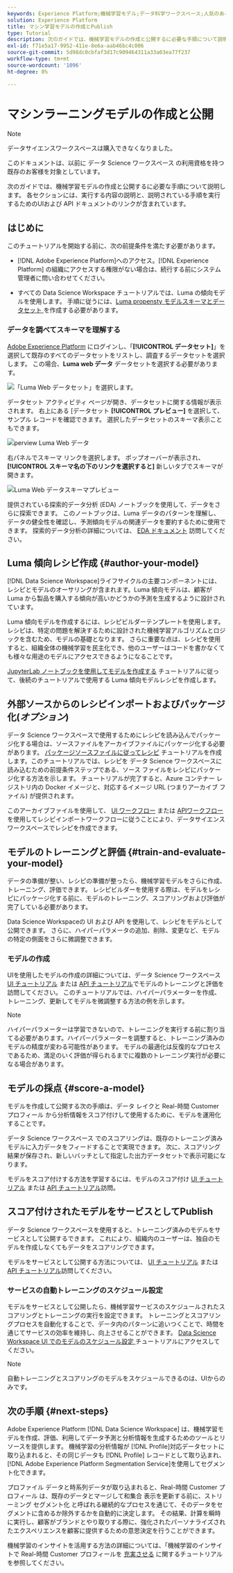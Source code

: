 ```yaml
---
keywords: Experience Platform;機械学習モデル;データ科学ワークスペース;人気のあるトピック;モデルの作成と公開する
solution: Experience Platform
title: マシン学習モデルの作成とPublish
type: Tutorial
description: 次のガイドでは、機械学習モデルの作成と公開するに必要な手順について説明します。
exl-id: f71e5a17-9952-411e-8e6a-aab46bc4c006
source-git-commit: 5d98dc0cbfaf3d17c909464311a33a03ea77f237
workflow-type: tm+mt
source-wordcount: '1096'
ht-degree: 8%

---
```



# マシンラーニングモデルの作成と公開

>[!NOTE]
>
>データサイエンスワークスペースは購入できなくなりました。
>
>このドキュメントは、以前に データ Science ワークスペース の利用資格を持つ既存のお客様を対象としています。

次のガイドでは、機械学習モデルの作成と公開するに必要な手順について説明します。 各セクションには、実行する内容の説明と、説明されている手順を実行するためのUIおよび API ドキュメントのリンクが含まれています。

## はじめに

このチュートリアルを開始する前に、次の前提条件を満たす必要があります。

- [!DNL Adobe Experience Platform]へのアクセス。[!DNL Experience Platform] の組織にアクセスする権限がない場合は、続行する前にシステム管理者に問い合わせてください。

- すべての Data Science Workspace チュートリアルでは、Luma の傾向モデルを使用します。 手順に従うには、[Luma propensty モデルスキーマとデータセット ](./create-luma-data.md) を作成する必要があります。

### データを調べてスキーマを理解する

[Adobe Experience Platform](https://platform.adobe.com/) にログインし、「**[!UICONTROL データセット]**」を選択して既存のすべてのデータセットをリストし、調査するデータセットを選択します。 この場合、**Luma web データ** データセットを選択する必要があります。

![「Luma Web データセット」を選択します。](../images/models-recipes/model-walkthrough/luma-dataset.png)

データセット アクティビティ ページが開き、データセットに関する情報が表示されます。 右上にある &lbrack;データセット **[!UICONTROL プレビュー]** を選択して、サンプル レコードを確認できます。 選択したデータセットのスキーマ表示こともできます。

![perview Luma Web データ](../images/models-recipes/model-walkthrough/preview-dataset.png)

右パネルでスキーマ リンクを選択します。 ポップオーバーが表示され、 **[!UICONTROL スキーマ名の下のリンクを選択すると]** 新しいタブでスキーマが開きます。

![Luma Web データスキーマプレビュー](../images/models-recipes/model-walkthrough/preview-schema.png)

提供されている探索的データ分析 (EDA) ノートブックを使用して、データをさらに探索できます。 このノートブックは、Luma データのパターンを理解し、データの健全性を確認し、予測傾向モデルの関連データを要約するために使用できます。 探索的データ分析の詳細については、 [EDA ドキュメント](../jupyterlab/eda-notebook.md) 訪問してください。

## Luma 傾向レシピ作成 {#author-your-model}

[!DNL Data Science Workspace]ライフサイクルの主要コンポーネントには、レシピとモデルのオーサリングが含まれます。Luma 傾向モデルは、顧客が Luma から製品を購入する傾向が高いかどうかの予測を生成するように設計されています。

Luma 傾向モデルを作成するには、レシピビルダーテンプレートを使用します。 レシピは、特定の問題を解決するために設計された機械学習アルゴリズムとロジックを含むため、モデルの基礎となります。 さらに重要な点は、レシピを使用すると、組織全体の機械学習を民主化でき、他のユーザーはコードを書かなくても様々な用途のモデルにアクセスできるようになることです。

[JupyterLab ノートブックを使用してモデルを作成する](../jupyterlab/create-a-model.md) チュートリアルに従って、後続のチュートリアルで使用する Luma 傾向モデルレシピを作成します。

## 外部ソースからのレシピインポートおよびパッケージ化(*オプション*)

データ Science ワークスペースで使用するためにレシピを読み込んでパッケージ化する場合は、ソースファイルをアーカイブファイルにパッケージ化する必要があります。 [パッケージソースファイルに従ってレシピ](./package-source-files-recipe.md) チュートリアルを作成します。このチュートリアルでは、レシピを データ Science ワークスペースに読み込むための前提条件ステップである、ソース ファイルをレシピにパッケージ化する方法を示します。 チュートリアルが完了すると、Azure コンテナー レジストリ内の Docker イメージと、対応するイメージ URL (つまりアーカイブ ファイル) が提供されます。

このアーカイブファイルを使用して、 [UI ワークフロー](./import-packaged-recipe-ui.md) または [APIワークフロー](./import-packaged-recipe-api.md)を使用してレシピインポートワークフローに従うことにより、データサイエンスワークスペースでレシピを作成できます。

## モデルのトレーニングと評価 {#train-and-evaluate-your-model}

データの準備が整い、レシピの準備が整ったら、機械学習モデルをさらに作成、トレーニング、評価できます。 レシピビルダーを使用する際は、モデルをレシピにパッケージ化する前に、モデルのトレーニング、スコアリングおよび評価が完了している必要があります。

Data Science Workspaceの UI および API を使用して、レシピをモデルとして公開できます。 さらに、ハイパーパラメータの追加、削除、変更など、モデルの特定の側面をさらに微調整できます。

### モデルの作成

UIを使用したモデルの作成の詳細については、データ Science ワークスペース [UI チュートリアル](./train-evaluate-model-ui.md) または [API チュートリアル](./train-evaluate-model-api.md)でモデルのトレーニングと評価を訪問してください。 このチュートリアルでは、ハイパーパラメーターを作成、トレーニング、更新してモデルを微調整する方法の例を示します。

>[!NOTE]
>
> ハイパーパラメーターは学習できないので、トレーニングを実行する前に割り当てる必要があります。ハイパーパラメーターを調整すると、トレーニング済みのモデルの精度が変わる可能性があります。 モデルの最適化は反復的なプロセスであるため、満足のいく評価が得られるまでに複数のトレーニング実行が必要になる場合があります。

## モデルの採点 {#score-a-model}

モデルを作成して公開する次の手順は、データ レイクと Real-時間 Customer プロフィール から分析情報をスコア付けして使用するために、モデルを運用化することです。

データ Science ワークスペース でのスコアリングは、既存のトレーニング済みモデルに入力データをフィードすることで実現できます。 次に、スコアリング結果が保存され、新しいバッチとして指定した出力データセットで表示可能になります。

モデルをスコア付けする方法を学習するには、モデルのスコア付け [UI チュートリアル](./score-model-ui.md) または [API チュートリアル](./score-model-api.md)訪問。

## スコア付けされたモデルをサービスとしてPublish

データ Science ワークスペースを使用すると、トレーニング済みのモデルをサービスとして公開するできます。 これにより、組織内のユーザーは、独自のモデルを作成しなくてもデータをスコアリングできます。

モデルをサービスとして公開する方法については、 [UI チュートリアル](./publish-model-service-ui.md) または [API チュートリアル](./publish-model-service-api.md)訪問してください。

### サービスの自動トレーニングのスケジュール設定

モデルをサービスとして公開したら、機械学習サービスのスケジュールされたスコアリングとトレーニングの実行を設定できます。 トレーニングとスコアリングプロセスを自動化することで、データ内のパターンに追いつくことで、時間を通じてサービスの効率を維持し、向上させることができます。 [Data Science Workspace UI でのモデルのスケジュール設定 ](./schedule-models-ui.md) チュートリアルにアクセスしてください。

>[!NOTE]
>
> 自動トレーニングとスコアリングのモデルをスケジュールできるのは、UIからのみです。

## 次の手順 {#next-steps}

Adobe Experience Platform [!DNL Data Science Workspace] は、機械学習モデルを作成、評価、利用してデータ予測と分析情報を生成するためのツールとリソースを提供します。 機械学習の分析情報が [!DNL Profile]対応データセットに取り込まれると、その同じデータも [!DNL Profile] レコードとして取り込まれ、 [!DNL Adobe Experience Platform Segmentation Service]を使用してセグメント化できます。

プロファイル データと時系列データが取り込まれると、Real-時間 Customer プロフィール は、既存のデータとマージして和集合 表示を更新する前に、ストリーミング セグメント化 と呼ばれる継続的なプロセスを通じて、そのデータをセグメントに含めるか除外するかを自動的に決定します。 その結果、計算を瞬時に実行し、顧客がブランドとやり取りする際に、強化されたパーソナライズされたエクスペリエンスを顧客に提供するための意思決定を行うことができます。

機械学習のインサイトを活用する方法の詳細については、「機械学習のインサイトで Real-時間 Customer プロフィールを [充実させる](./enrich-profile.md) に関するチュートリアルを参照してください。
